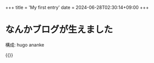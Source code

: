 +++
title = 'My first entry'
date = 2024-06-28T02:30:14+09:00
+++

# なんかブログが生えました

構成:
	hugo
	ananke

{{<tweet user="deltav_lab" id="1806380294733525132">}}
